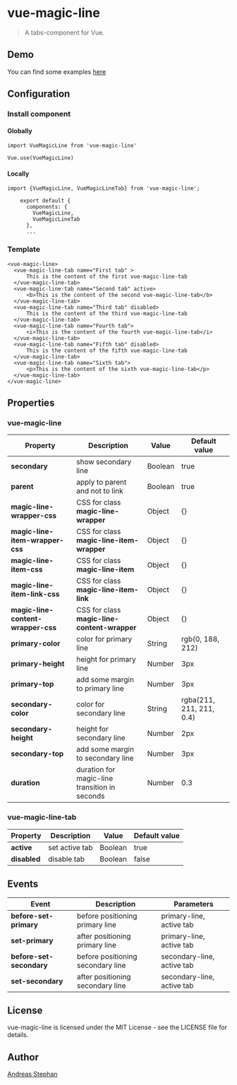 # vue-magic-line

> A tabs-component for Vue.

## Demo

You can find some examples [here](https://piccard21.github.io/vue-magic-line)


## Configuration


### Install component


#### Globally

``` 
import VueMagicLine from 'vue-magic-line'

Vue.use(VueMagicLine)
``` 

#### Locally

``` 
import {VueMagicLine, VueMagicLineTab} from 'vue-magic-line';

    export default {
      components: {
        VueMagicLine,
        VueMagicLineTab
      },
      ...
``` 

### Template

``` 
<vue-magic-line>
  <vue-magic-line-tab name="First tab" >
      This is the content of the first vue-magic-line-tab
  </vue-magic-line-tab>
  <vue-magic-line-tab name="Second tab" active>
      <b>This is the content of the second vue-magic-line-tab</b>
  </vue-magic-line-tab>
  <vue-magic-line-tab name="Third tab" disabled>
      This is the content of the third vue-magic-line-tab
  </vue-magic-line-tab> 
  <vue-magic-line-tab name="Fourth tab">
      <i>This is the content of the fourth vue-magic-line-tab</i>
  </vue-magic-line-tab>
  <vue-magic-line-tab name="Fifth tab" disabled>
      This is the content of the fifth vue-magic-line-tab
  </vue-magic-line-tab>
  <vue-magic-line-tab name="Sixth tab">
      <p>This is the content of the sixth vue-magic-line-tab</p>
  </vue-magic-line-tab> 
</vue-magic-line> 
``` 


## Properties

### vue-magic-line

Property | Description | Value | Default value
--- | --- | --- | ---
 **secondary** | show secondary line | Boolean | true
 **parent** | apply to parent and not to link | Boolean | true
 **magic-line-wrapper-css** | CSS for  class **magic-line-wrapper**| Object | {}
 **magic-line-item-wrapper-css** | CSS for  class **magic-line-item-wrapper**| Object | {}
 **magic-line-item-css** | CSS for  class **magic-line-item**| Object | {}
 **magic-line-item-link-css** | CSS for  class **magic-line-item-link**| Object | {}
 **magic-line-content-wrapper-css** | CSS for  class **magic-line-content-wrapper**| Object | {}
 **primary-color** | color for primary line| String | rgb(0, 188, 212)
 **primary-height** | height for primary line| Number | 3px
 **primary-top** | add some margin to primary line| Number | 3px
 **secondary-color** | color for secondary line| String | rgba(211, 211, 211, 0.4)
 **secondary-height** | height for secondary line| Number | 2px
 **secondary-top** | add some margin to secondary line| Number | 3px
 **duration** | duration for magic-line transition in seconds| Number | 0.3


### vue-magic-line-tab

Property | Description | Value | Default value
--- | --- | --- | ---
 **active** | set active tab | Boolean | true
 **disabled** | disable tab | Boolean | false


## Events

Event | Description | Parameters
--- | --- | --- 
 **before-set-primary** | before positioning primary line | primary-line, active tab
 **set-primary** | after positioning primary line | primary-line, active tab
 **before-set-secondary** | before positioning secondary line | secondary-line, active tab
 **set-secondary** | after positioning secondary line | secondary-line, active tab




## License

vue-magic-line is licensed under the MIT License - see the LICENSE file for details.


## Author
[Andreas Stephan](https://cafe-serendipity.com)
